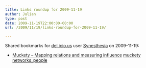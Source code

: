 ```yaml
---
title: Links roundup for 2009-11-19
author: Julian
type: post
date: 2009-11-19T22:00:00+00:00
url: /2009/11/19/links-roundup-for-2009-11-19/

---
```

Shared bookmarks for [del.icio.us][1] user [Synesthesia][2] on 2009-11-19:

  * [Muckety &#8211; Mapping relations and measuring influence][3] 
    [muckety][4] [networks_people][5] </li> </ul>

 [1]: https://del.icio.us/
 [2]: https://del.icio.us/synesthesia
 [3]: https://www.muckety.com/
 [4]: https://delicious.com/synesthesia/muckety
 [5]: https://delicious.com/synesthesia/networks_people